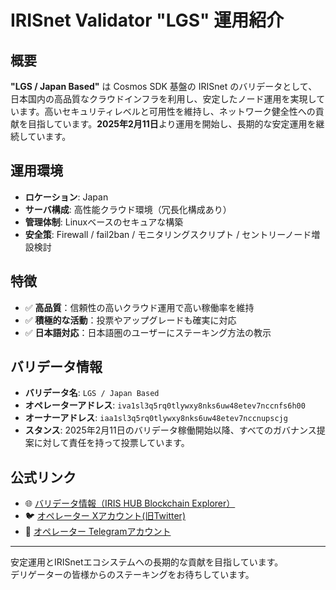 # IRISnet Validator "LGS" 運用紹介

## 概要
**"LGS / Japan Based"** は Cosmos SDK 基盤の IRISnet のバリデータとして、日本国内の高品質なクラウドインフラを利用し、安定したノード運用を実現しています。高いセキュリティレベルと可用性を維持し、ネットワーク健全性への貢献を目指しています。**2025年2月11日**より運用を開始し、長期的な安定運用を継続しています。

## 運用環境
- **ロケーション**: Japan  
- **サーバ構成**: 高性能クラウド環境（冗長化構成あり）  
- **管理体制**: Linuxベースのセキュアな構築  
- **安全策**: Firewall / fail2ban / モニタリングスクリプト / セントリーノード増設検討

## 特徴
- ✅ **高品質**：信頼性の高いクラウド運用で高い稼働率を維持  
- ✅ **積極的な活動**：投票やアップグレードも確実に対応  
- ✅ **日本語対応**：日本語圏のユーザーにステーキング方法の教示 

## バリデータ情報
- **バリデータ名**: `LGS / Japan Based`  
- **オペレーターアドレス**: `iva1sl3q5rq0tlywxy8nks6uw48etev7nccnfs6h00`  
- **オーナーアドレス**: `iaa1sl3q5rq0tlywxy8nks6uw48etev7nccnupscjg`  
- **スタンス**: 2025年2月11日のバリデータ稼働開始以降、すべてのガバナンス提案に対して責任を持って投票しています。

## 公式リンク
- 🌐 [バリデータ情報（IRIS HUB Blockchain Explorer）](https://irishub.iobscan.io/#/staking/validators/iva1sl3q5rq0tlywxy8nks6uw48etev7nccnfs6h00)  
- 🐦 [オペレーター Xアカウント(旧Twitter)](https://x.com/lgsyukisugiyama)  
- 💬 [オペレーター Telegramアカウント](https://t.me/YukiSugiyama)

---

安定運用とIRISnetエコシステムへの長期的な貢献を目指しています。  
デリゲーターの皆様からのステーキングをお待ちしています。
